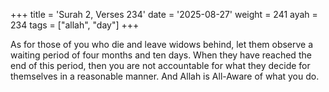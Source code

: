 +++
title = 'Surah 2, Verses 234'
date = '2025-08-27'
weight = 241
ayah = 234
tags = ["allah", "day"]
+++

As for those of you who die and leave widows behind, let them observe a waiting period of four months and ten days. When they have reached the end of this period, then you are not accountable for what they decide for themselves in a reasonable manner. And Allah is All-Aware of what you do.